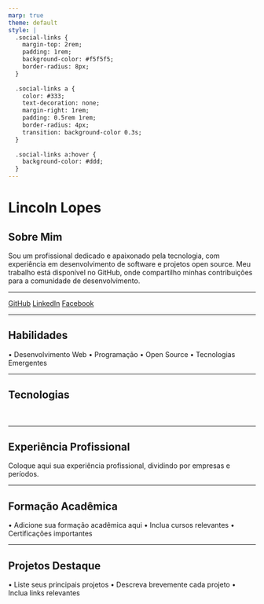 ```yaml
---
marp: true
theme: default
style: |
  .social-links {
    margin-top: 2rem;
    padding: 1rem;
    background-color: #f5f5f5;
    border-radius: 8px;
  }
  
  .social-links a {
    color: #333;
    text-decoration: none;
    margin-right: 1rem;
    padding: 0.5rem 1rem;
    border-radius: 4px;
    transition: background-color 0.3s;
  }
  
  .social-links a:hover {
    background-color: #ddd;
  }
---
```


# Lincoln Lopes

## Sobre Mim

Sou um profissional dedicado e apaixonado pela tecnologia, com experiência em desenvolvimento de software e projetos open source. Meu trabalho está disponível no GitHub, onde compartilho minhas contribuições para a comunidade de desenvolvimento.


---

<div class="social-links">
  <a href="https://github.com/lincolnlopes">GitHub</a>
  <a href="https://www.linkedin.com/in/lincoln-lopes">LinkedIn</a>
  <a href="https://www.fb.com/lincolngyn">Facebook</a>
</div>

---

## Habilidades

• Desenvolvimento Web
• Programação
• Open Source
• Tecnologias Emergentes

---
## Tecnologias

<div class="technologies">
<img height="16px" src="https://cdn.simpleicons.org/javascript?viewbox=auto" />
<img height="16px" src="https://cdn.simpleicons.org/typescript?viewbox=auto" />
<img height="16px" src="https://cdn.simpleicons.org/dotnet?viewbox=auto" />
<img height="16px" src="https://cdn.simpleicons.org/jest?viewbox=auto" />
<img height="16px" src="https://cdn.simpleicons.org/solidity?viewbox=auto" />
<img height="16px" src="https://cdn.simpleicons.org/git?viewbox=auto" />
<img height="16px" src="https://cdn.simpleicons.org/supabase?viewbox=auto" />
<img height="16px" src="https://cdn.simpleicons.org/gitlab?viewbox=auto" />
<img height="16px" src="https://cdn.simpleicons.org/gitea?viewbox=auto" />
<img height="16px" src="https://cdn.simpleicons.org/airflow?viewbox=auto" />
<img height="16px" src="https://cdn.simpleicons.org/gitea?viewbox=auto" />
<img height="16px" src="https://cdn.simpleicons.org/gitea?viewbox=auto" />
<img height="16px" src="https://cdn.simpleicons.org/gitea?viewbox=auto" />
</div>

---

## Experiência Profissional

Coloque aqui sua experiência profissional, dividindo por empresas e períodos.

---

## Formação Acadêmica

• Adicione sua formação acadêmica aqui
• Inclua cursos relevantes
• Certificações importantes

---

## Projetos Destaque

• Liste seus principais projetos
• Descreva brevemente cada projeto
• Inclua links relevantes